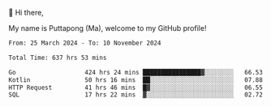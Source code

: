 👋 Hi there,

My name is Puttapong (Ma), welcome to my GitHub profile!

<!--START_SECTION:waka-->

```txt
From: 25 March 2024 - To: 10 November 2024

Total Time: 637 hrs 53 mins

Go                   424 hrs 24 mins ████████████████▓░░░░░░░░   66.53 %
Kotlin               50 hrs 16 mins  ██░░░░░░░░░░░░░░░░░░░░░░░   07.88 %
HTTP Request         41 hrs 46 mins  █▓░░░░░░░░░░░░░░░░░░░░░░░   06.55 %
SQL                  17 hrs 22 mins  ▓░░░░░░░░░░░░░░░░░░░░░░░░   02.72 %
```

<!--END_SECTION:waka-->
